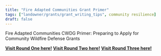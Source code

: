 ```yaml
---
title: "Fire Adapted Communities Grant Primer"
tags: ["landowner/grants/grant_writing_tips", community resilience]
draft: false
---
```


Fire Adapted Communities CWDG Primer: Preparing to Apply for Community Wildfire Defense Grants


[**Visit Round One here!**](https://fireadaptednetwork.org/cwdg-primer/)
[**Visit Round Two here!**](https://fireadaptednetwork.org/cwgd-round-2/)
[**Visit Round Three here!**](https://fireadaptednetwork.org/cwdg-round-three-application-primer/)

